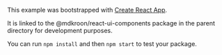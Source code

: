 This example was bootstrapped with [Create React App](https://github.com/facebook/create-react-app).

It is linked to the @mdkroon/react-ui-components package in the parent directory for development purposes.

You can run `npm install` and then `npm start` to test your package.
